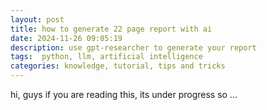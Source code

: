 ```yaml
---
layout: post
title: how to generate 22 page report with ai 
date: 2024-11-26 09:05:19 
description: use gpt-researcher to generate your report
tags:  python, llm, artificial intelligence
categories: knowledge, tutorial, tips and tricks
---
```


hi, guys 
if you are reading this, its under progress so ...
